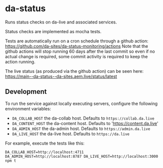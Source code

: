 # da-status

Runs status checks on da-live and associated services.

Status checks are implemented as mocha tests.

Tests are automatically run on a cron schedule through a github action: https://github.com/da-sites/da-status-monitoring/actions
Note that the github actions will stop running 60 days after the last commit so even if no actual change is required, some commit activity is required to keep the action running.

The live status (as produced via the github action) can be seen here: https://main--da-status--da-sites.aem.live/status/latest

## Development

To run the service against locally executing servers, configure the following environment variables:

* `DA_COLLAB_HOST` the da-collab host. Defaults to `https://collab.da.live`
* `DA_CONTENT_HOST` the da-content host. Defaults to 'https://content.da.live'
* `DA_ADMIN_HOST` the da-admin host. Defaults to `https://admin.da.live`
* `DA_LIVE_HOST` the da-live host. Defaults to `https://da.live`

For example, execute the tests like this:
```
DA_COLLAB_HOST=http://localhost:4711 DA_ADMIN_HOST=http://localhost:8787 DA_LIVE_HOST=http://localhost:3000 npm t
```


